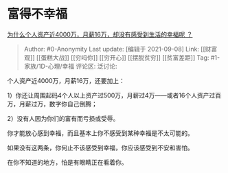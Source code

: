 # 富得不幸福
[为什么个人资产近4000万，月薪16万，却没有感受到生活的幸福呢 ？](https://www.zhihu.com/question/438976773/answer/2109868337)

> Author: #0-Anonymity
> Last update: [编辑于 2021-09-08]
> Link: [[财富观]] [[蛋糕大战]] [[穷吗你]] [[穷开心]] [[摆脱贫穷]] [[贫富差距]]
> Tag:  #1-家族/1D-心理/幸福
> 评论区:
> 泛讨论:

个人资产近4000万，月薪16万，还要加上：

1）你还让周围起码4个人以上资产过500万，月薪过4万——或者16个人资产过百万，月薪过万，数字你自己倒腾；

2）没有人因为你们的富有而亏损或受辱。

你才能放心感到幸福，而且基本上你不感受到某种幸福是不太可能的。

如果没有这两条，你何止不该感受到幸福，你应该感受到不安和害怕。

在你不知道的地方，怕是有眼睛正在看着你。
